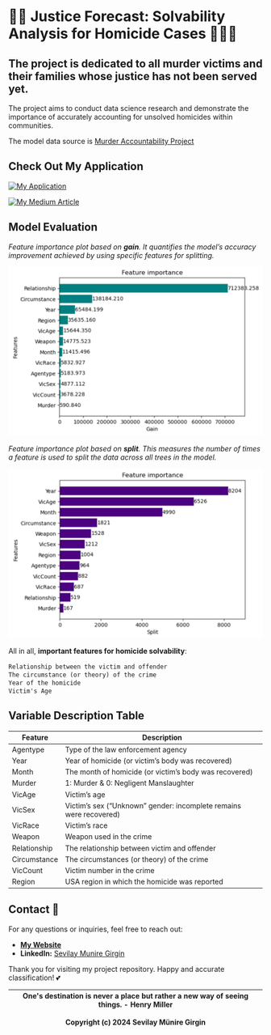 # 🕵🏻 Justice Forecast: Solvability Analysis for Homicide Cases 👩🏻‍💻

## The project is dedicated to all murder victims and their families whose justice has not been served yet.

The project aims to conduct data science research and demonstrate the importance of accurately accounting for unsolved homicides within communities. 

The model data source is [Murder Accountability Project](https://www.murderdata.org/)

## Check Out My Application

[![My Application](https://img.shields.io/badge/Streamlit-FF4B4B?style=for-the-badge&logo=Streamlit&logoColor=white)](https://sevilaygirgin-app-homicide-prediction.streamlit.app/)

[![My Medium Article](https://img.shields.io/badge/Medium-12100E?style=for-the-badge&logo=medium&logoColor=white)](https://medium.com/@sevilaymuniregirgin/justice-forecast-app-for-homicide-solvability-43536fef50ad)

## Model Evaluation
*Feature importance plot based on **gain**. It quantifies the model’s accuracy improvement achieved by using specific features for splitting.*

[<img src="https://github.com/SevilayMuni/LGBM-homicide-prediction-app/blob/master/images2/Gain-Feature-Importance-Plot.png" width="600"/>](https://github.com/SevilayMuni/LGBM-homicide-prediction-app/blob/master/images2/Gain-Feature-Importance-Plot.png)

*Feature importance plot based on **split**. This measures the number of times a feature is used to split the data across all trees in the model.*

[<img src="https://github.com/SevilayMuni/LGBM-homicide-prediction-app/blob/master/images2/Split-Feature-Importance-Plot.png" width="600"/>](https://github.com/SevilayMuni/LGBM-homicide-prediction-app/blob/master/images2/Split-Feature-Importance-Plot.png)

All in all, **important features for homicide solvability**: 

    Relationship between the victim and offender
    The circumstance (or theory) of the crime
    Year of the homicide
    Victim's Age

## Variable Description Table

Feature | Description |
-----|-----|
Agentype| Type of the law enforcement agency
Year| Year of homicide (or victim’s body was recovered) 
Month| The month of homicide (or victim’s body was recovered)
Murder| 1: Murder & 0: Negligent Manslaughter
VicAge| Victim’s age
VicSex| Victim’s sex (“Unknown” gender: incomplete remains were recovered)
VicRace| Victim’s race
Weapon| Weapon used in the crime
Relationship| The relationship between victim and offender
Circumstance| The circumstances (or theory) of the crime
VicCount| Victim number in the crime
Region| USA region in which the homicide was reported

## Contact 📩
For any questions or inquiries, feel free to reach out:
- [**My Website**](https://sevilaymuni.github.io/Girgin/)
- **LinkedIn:** [Sevilay Munire Girgin](www.linkedin.com/in/sevilay-munire-girgin-8902a7159)

Thank you for visiting my project repository. Happy and accurate classification! 💕

| One's destination is never a place but rather a new way of seeing things. - Henry Miller |
-----|

<p align="center"> <b>Copyright (c) 2024 Sevilay Münire Girgin</b> </p>
